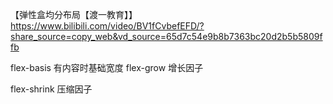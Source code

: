 【弹性盒均分布局【渡一教育】】 https://www.bilibili.com/video/BV1fCvbefEFD/?share_source=copy_web&vd_source=65d7c54e9b8b7363bc20d2b5b5809ffb

flex-basis 有内容时基础宽度
flex-grow 增长因子

flex-shrink 压缩因子